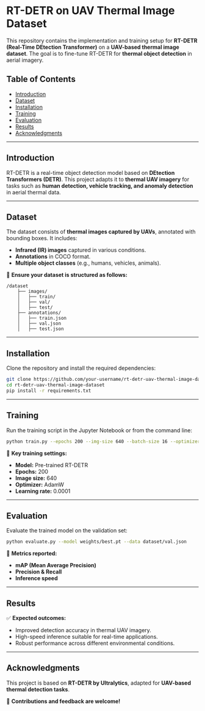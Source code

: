# **RT-DETR on UAV Thermal Image Dataset**

This repository contains the implementation and training setup for **RT-DETR (Real-Time DEtection Transformer)** on a **UAV-based thermal image dataset**. The goal is to fine-tune RT-DETR for **thermal object detection** in aerial imagery.

## **Table of Contents**  
- [Introduction](#introduction)  
- [Dataset](#dataset)  
- [Installation](#installation)  
- [Training](#training)  
- [Evaluation](#evaluation)  
- [Results](#results)  
- [Acknowledgments](#acknowledgments)  

---

## **Introduction**  

RT-DETR is a real-time object detection model based on **DEtection Transformers (DETR)**. This project adapts it to **thermal UAV imagery** for tasks such as **human detection, vehicle tracking, and anomaly detection** in aerial thermal data.

---

## **Dataset**  

The dataset consists of **thermal images captured by UAVs**, annotated with bounding boxes. It includes:  
- **Infrared (IR) images** captured in various conditions.  
- **Annotations** in COCO format.  
- **Multiple object classes** (e.g., humans, vehicles, animals).  

📌 **Ensure your dataset is structured as follows:**  
```
/dataset  
    ├── images/  
    │   ├── train/  
    │   ├── val/  
    │   ├── test/  
    ├── annotations/  
    │   ├── train.json  
    │   ├── val.json  
    │   ├── test.json  
```

---

## **Installation**  

Clone the repository and install the required dependencies:  
```bash
git clone https://github.com/your-username/rt-detr-uav-thermal-image-dataset.git  
cd rt-detr-uav-thermal-image-dataset  
pip install -r requirements.txt  
```

---

## **Training**  

Run the training script in the Jupyter Notebook or from the command line:  
```bash
python train.py --epochs 200 --img-size 640 --batch-size 16 --optimizer adamw --lr 0.0001 --momentum 0.937
```

📌 **Key training settings:**  
- **Model:** Pre-trained RT-DETR  
- **Epochs:** 200  
- **Image size:** 640  
- **Optimizer:** AdamW  
- **Learning rate:** 0.0001  

---

## **Evaluation**  

Evaluate the trained model on the validation set:  
```bash
python evaluate.py --model weights/best.pt --data dataset/val.json
```

📌 **Metrics reported:**  
- **mAP (Mean Average Precision)**  
- **Precision & Recall**  
- **Inference speed**  

---

## **Results**  

✅ **Expected outcomes:**  
- Improved detection accuracy in thermal UAV imagery.  
- High-speed inference suitable for real-time applications.  
- Robust performance across different environmental conditions.  

---

## **Acknowledgments**  

This project is based on **RT-DETR by Ultralytics**, adapted for **UAV-based thermal detection tasks**.  

🚀 **Contributions and feedback are welcome!**
